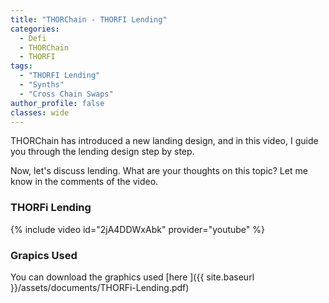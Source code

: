 ```yaml
---
title: "THORChain - THORFI Lending"
categories:
  - Defi
  - THORChain
  - THORFI
tags:
  - "THORFI Lending"
  - "Synths"
  - "Cross Chain Swaps"
author_profile: false
classes: wide
---
```


THORChain has introduced a new landing design, and in this video, I guide you through the lending design step by step.

Now, let's discuss lending. What are your thoughts on this topic? Let me know in the comments of the video.

### THORFi Lending
{% include video id="2jA4DDWxAbk" provider="youtube" %} 


### Grapics Used
You can download the graphics used [here ]({{ site.baseurl }}/assets/documents/THORFi-Lending.pdf)
